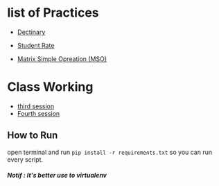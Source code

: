 # list of Practices 
* [Dectinary](https://github.com/zeoses/DaClass/tree/master/Practices/1)
* [Student Rate](https://github.com/zeoses/DaClass/tree/master/Practices/2)

* [Matrix Simple Opreation (MSO)](https://github.com/zeoses/DaClass/tree/master/Practices/3)

# Class Working
* [third session]((https://github.com/zeoses/DaClass/tree/master/ClassWork/3))
* [Fourth session]((https://github.com/zeoses/DaClass/tree/master/ClassWork/4))
## How to Run 

open terminal and run `pip install -r requirements.txt` so you can run every script.

#### ***Notif : It's better use to virtualenv***
